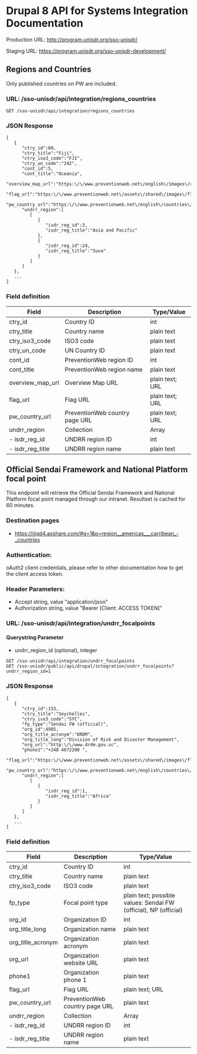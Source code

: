 # Drupal 8 API for Systems Integration Documentation

Production URL: http://program.unisdr.org/sso-unisdr/

Staging URL: https://program.unisdr.org/sso-unisdr-development/


## Regions and Countries

Only published countries on PW are included.

### URL: /sso-unisdr/api/integration/regions_countries

```shell
GET /sso-unisdr/api/integration/regions_countries
```

### JSON Response

```shell
[
   {
      "ctry_id":60,
      "ctry_title":"Fiji",
      "ctry_iso3_code":"FJI",
      "ctry_un_code":"242",
      "cont_id":5,
      "cont_title":"Oceania",
      "overview_map_url":"https:\/\/www.preventionweb.net\/english\/images\/countries\/maps\/fji.gif",
      "flag_url":"https:\/\/www.preventionweb.net\/assets\/shared\/images\/flags\/fji.jpg",
      "pw_country_url":"https:\/\/www.preventionweb.net\/english\/countries\/oceania\/fji",
      "undrr_region":[
         [
            {
               "isdr_reg_id":3,
               "isdr_reg_title":"Asia and Pacific"
            },
            {
               "isdr_reg_id":24,
               "isdr_reg_title":"Suva"
            }
         ]
      ]
   },
   ...
]
```

### Field definition

| Field            | Description                    | Type/Value      |
|------------------|--------------------------------|-----------------|
| ctry_id          | Country ID                     | int             |
| ctry_title       | Country name                   | plain text      |
| ctry_iso3_code   | ISO3 code                      | plain text      |
| ctry_un_code     | UN Country ID                  | plain text      |
| cont_id          | PreventionWeb region ID        | int             |
| cont_title       | PreventionWeb region name      | plain text      |
| overview_map_url | Overview Map URL               | plain text; URL |
| flag_url         | Flag URL                       | plain text; URL |
| pw_country_url   | PreventionWeb country page URL | plain text; URL |
| undrr_region     | Collection                     | Array           |
| - isdr_reg_id    | UNDRR region ID                | int             |
| - isdr_reg_title | UNDRR region name              | plain text      |


## Official Sendai Framework and National Platform focal point

This endpoint will retrieve the Official Sendai Framework and National Platform focal point managed through our intranet. Resultset is cached for 60 minutes.

### Destination pages
* https://ijjqd4.axshare.com/#g=1&p=region__americas___carribean_-_countries

### Authentication:

oAuth2 client credentials, please refer to other documentation how to get the client access token.


### Header Parameters:

* Accept string, value "application/json"
* Authorization string, value "Bearer [Client: ACCESS TOKEN]"


### URL: /sso-unisdr/api/integration/undrr_focalpoints

#### Querystring Parameter

* undrr_region_id (optional), integer

```shell
GET /sso-unisdr/api/integration/undrr_focalpoints
GET /sso-unisdr/public/api/drupal/integration/undrr_focalpoints?undrr_region_id=1
```

### JSON Response

```shell
[
   {
      "ctry_id":153,
      "ctry_title":"Seychelles",
      "ctry_iso3_code":"SYC",
      "fp_type":"Sendai FW (official)",
      "org_id":4985,
      "org_title_acronym":"DRDM",
      "org_title_long":"Division of Risk and Disaster Management",
      "org_url":"http:\/\/www.drdm.gov.sc",
      "phone1":"+248 4672200 ",
      "flag_url":"https:\/\/www.preventionweb.net\/assets\/shared\/images\/flags\/syc.jpg",
      "pw_country_url":"https:\/\/www.preventionweb.net\/english\/countries\/africa\/syc",
      "undrr_region":[
         [
            {
               "isdr_reg_id":1,
               "isdr_reg_title":"Africa"
            }
         ]
      ]
   },
   ...
]
```

### Field definition

| Field             | Description                    | Type/Value                                                       |
|-------------------|--------------------------------|------------------------------------------------------------------|
| ctry_id           | Country ID                     | int                                                              |
| ctry_title        | Country name                   | plain text                                                       |
| ctry_iso3_code    | ISO3 code                      | plain text                                                       |
| fp_type           | Focal point type               | plain text; possible values: Sendai FW (official), NP (official) |
| org_id            | Organization ID                | int                                                              |
| org_title_long    | Organization name              | plain text                                                       |
| org_title_acronym | Organization acronym           | plain text                                                       |
| org_url           | Organization website URL       | plain text                                                       |
| phone1            | Organization phone 1           | plain text                                                       |
| flag_url          | Flag URL                       | plain text; URL                                                  |
| pw_country_url    | PreventionWeb country page URL | plain text                                                       |
| undrr_region      | Collection                     | Array                                                            |
| - isdr_reg_id     | UNDRR region ID                | int                                                              |
| - isdr_reg_title  | UNDRR region name              | plain text                                                       |














